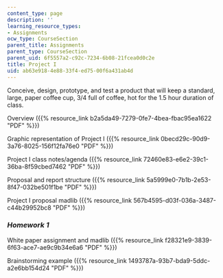 ```yaml
---
content_type: page
description: ''
learning_resource_types:
- Assignments
ocw_type: CourseSection
parent_title: Assignments
parent_type: CourseSection
parent_uid: 6f5557a2-c92c-7234-6b08-21fcea0d0c2e
title: Project I
uid: ab63e918-4e88-33f4-ed75-00f6a431ab4d
---
```


Conceive, design, prototype, and test a product that will keep a standard, large, paper coffee cup, 3/4 full of coffee, hot for the 1.5 hour duration of class.

Overview ({{% resource_link b2a5da49-7279-0fe7-4bea-fbac95ea1622 "PDF" %}})

Graphic representation of Project I ({{% resource_link 0becd29c-90d9-3a76-8025-156f12fa76e0 "PDF" %}})

Project I class notes/agenda ({{% resource_link 72460e83-e6e2-39c1-36ba-8f59cbed7462 "PDF" %}})

Proposal and report structure ({{% resource_link 5a5999e0-7b1b-2e53-8f47-032be501f1be "PDF" %}})

Project I proposal madlib ({{% resource_link 567b4595-d03f-036a-3487-c44b29952bc8 "PDF" %}})

### _Homework 1_

White paper assignment and madlib ({{% resource_link f28321e9-3839-6f63-ace7-ae9c9b34e6a6 "PDF" %}})

Brainstorming example ({{% resource_link 1493787a-93b7-bda9-5ddc-a2e6bb154d24 "PDF" %}})